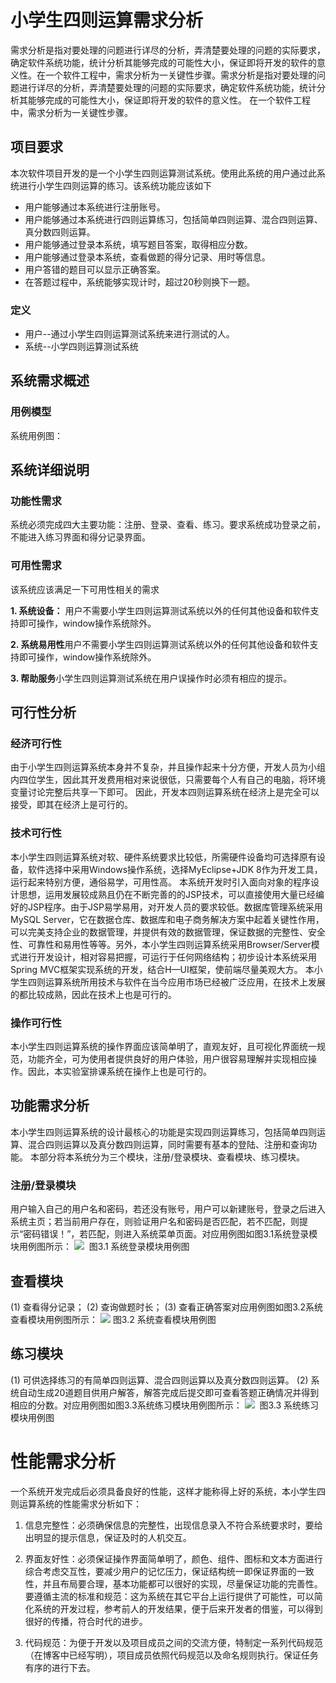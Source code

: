 # 小学生四则运算需求分析
需求分析是指对要处理的问题进行详尽的分析，弄清楚要处理的问题的实际要求，确定软件系统功能，统计分析其能够完成的可能性大小，保证即将开发的软件的意义性。在一个软件工程中，需求分析为一关键性步骤。需求分析是指对要处理的问题进行详尽的分析，弄清楚要处理的问题的实际要求，确定软件系统功能，统计分析其能够完成的可能性大小，保证即将开发的软件的意义性。
  在一个软件工程中，需求分析为一关键性步骤。
## 项目要求
本次软件项目开发的是一个小学生四则运算测试系统。使用此系统的用户通过此系统进行小学生四则运算的练习。该系统功能应该如下
- 用户能够通过本系统进行注册账号。
- 用户能够通过本系统进行四则运算练习，包括简单四则运算、混合四则运算、真分数四则运算。
- 用户能够通过登录本系统，填写题目答案，取得相应分数。
- 用户能够通过登录本系统，查看做题的得分记录、用时等信息。
- 用户答错的题目可以显示正确答案。
- 在答题过程中，系统能够实现计时，超过20秒则换下一题。

### 定义
- 用户--通过小学生四则运算测试系统来进行测试的人。
- 系统--小学四则运算测试系统

## 系统需求概述
### 用例模型
系统用例图：

## 系统详细说明
### 功能性需求
系统必须完成四大主要功能：注册、登录、查看、练习。要求系统成功登录之前，不能进入练习界面和得分记录界面。
### 可用性需求
该系统应该满足一下可用性相关的需求

**1. 系统设备：**
用户不需要小学生四则运算测试系统以外的任何其他设备和软件支持即可操作，window操作系统除外。

**2. 系统易用性**用户不需要小学生四则运算测试系统以外的任何其他设备和软件支持即可操作，window操作系统除外。

**3. 帮助服务**小学生四则运算测试系统在用户误操作时必须有相应的提示。




  
##  可行性分析
###  经济可行性
  由于小学生四则运算系统本身并不复杂，并且操作起来十分方便，开发人员为小组内四位学生，因此其开发费用相对来说很低，只需要每个人有自己的电脑，将环境变量讨论完整后共享一下即可。
  因此，开发本四则运算系统在经济上是完全可以接受，即其在经济上是可行的。
###  技术可行性
  本小学生四则运算系统对软、硬件系统要求比较低，所需硬件设备均可选择原有设备，软件选择中采用Windows操作系统，选择MyEclipse+JDK 8作为开发工具，运行起来特别方便，通俗易学，可用性高。
  本系统开发时引入面向对象的程序设计思想，运用发展较成熟且仍在不断完善的的JSP技术，可以直接使用大量已经编好的JSP程序。由于JSP易学易用，对开发人员的要求较低。数据库管理系统采用MySQL Server，它在数据仓库、数据库和电子商务解决方案中起着关键性作用，可以完美支持企业的数据管理，并提供有效的数据管理，保证数据的完整性、安全性、可靠性和易用性等等。另外，本小学生四则运算系统采用Browser/Server模式进行开发设计，相对容易把握，可运行于任何网络结构；初步设计本系统采用Spring MVC框架实现系统的开发，结合H—UI框架，使前端尽量美观大方。
本小学生四则运算系统所用技术与软件在当今应用市场已经被广泛应用，在技术上发展的都比较成熟，因此在技术上也是可行的。
###  操作可行性
  本小学生四则运算系统的操作界面应该简单明了，直观友好，且可视化界面统一规范，功能齐全，可为使用者提供良好的用户体验，用户很容易理解并实现相应操作。因此，本实验室排课系统在操作上也是可行的。
##  功能需求分析
  本小学生四则运算系统的设计最核心的功能是实现四则运算练习，包括简单四则运算、混合四则运算以及真分数四则运算，同时需要有基本的登陆、注册和查询功能。
本部分将本系统分为三个模块，注册/登录模块、查看模块、练习模块。
###  注册/登录模块
  用户输入自己的用户名和密码，若还没有账号，用户可以新建账号，登录之后进入系统主页；若当前用户存在，则验证用户名和密码是否匹配，若不匹配，则提示“密码错误！”，若匹配，则进入系统菜单页面。对应用例图如图3.1系统登录模块用例图所示：
![](index_files/wps320A.tmp1ab52aef-0ece-411d-ad9f-ded813d97798.jpg) 
图3.1 系统登录模块用例图
##  查看模块
  (1) 查看得分记录；
  (2) 查询做题时长；
  (3) 查看正确答案对应用例图如图3.2系统查看模块用例图所示：
![](index_files/wps321A.tmp8b968082-2b87-4eed-a5d0-e9a0f9f48d3d.jpg)
图3.2 系统查看模块用例图
##  练习模块
  (1) 可供选择练习的有简单四则运算、混合四则运算以及真分数四则运算。
  (2) 系统自动生成20道题目供用户解答，解答完成后提交即可查看答题正确情况并得到相应的分数。对应用例图如图3.3系统练习模块用例图所示：
![](index_files/wps321B.tmp212ece05-1e40-4b78-9abd-8ef80873af45.jpg) 
图3.3 系统练习模块用例图
#  性能需求分析
  一个系统开发完成后必须具备良好的性能，这样才能称得上好的系统，本小学生四则运算系统的性能需求分析如下：

  1. 信息完整性：必须确保信息的完整性，出现信息录入不符合系统要求时，要给出明显的提示信息，保证及时的人机交互。

  2. 界面友好性：必须保证操作界面简单明了，颜色、组件、图标和文本方面进行综合考虑交互性，要减少用户的记忆压力，保证结构统一即保证界面的一致性，并且布局要合理，基本功能都可以很好的实现，尽量保证功能的完善性。
  要遵循主流的标准和规范：这为系统在其它平台上运行提供了可能性，可以简化系统的开发过程，参考前人的开发结果，便于后来开发者的借鉴，可以得到很好的传播，符合时代的进步。
  3. 代码规范：为便于开发以及项目成员之间的交流方便，特制定一系列代码规范（在博客中已经写明），项目成员依照代码规范以及命名规则执行。保证任务有序的进行下去。
